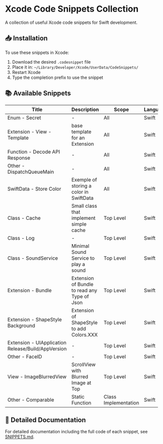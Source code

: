 # Xcode Code Snippets Collection

A collection of useful Xcode code snippets for Swift development.

## 📥 Installation

To use these snippets in Xcode:

1. Download the desired `.codesnippet` file
2. Place it in: `~/Library/Developer/Xcode/UserData/CodeSnippets/`
3. Restart Xcode
4. Type the completion prefix to use the snippet

## 📚 Available Snippets

| Title | Description | Scope | Language | File |
|-------|-------------|-------|----------|------|
| Enum - Secret | - | All | Swift | [Link](./D6CF1BC6-F8A8-4ABB-A2C1-12580FD6B8BB.codesnippet) |
| Extension - View - Template | base template for an Extension | All | Swift | [Link](./8B2E6D80-41F2-44E7-91BA-FC6E3067E7F9.codesnippet) |
| Function - Decode API Response | - | All | Swift | [Link](./5CD2A3FB-7704-4990-BF23-520F96320D35.codesnippet) |
| Other - DispatchQueueMain | - | All | Swift | [Link](./6705E353-8DDE-4CFF-862F-2217E007C3E2.codesnippet) |
| SwiftData - Store Color | Exemple of storing a color in SwiftData | All | Swift | [Link](./D7134E08-B0DF-4E84-95FE-A39DBFC6943E.codesnippet) |
| Class - Cache | Small class that implement simple cache | Top Level | Swift | [Link](./0AB6FE20-1BE4-44A6-8947-C8C28089EB04.codesnippet) |
| Class - Log | - | Top Level | Swift | [Link](./F77DE186-A636-426A-8CF7-5235A9B82B9D.codesnippet) |
| Class - SoundService | Minimal Sound Service to play a sound | Top Level | Swift | [Link](./A0089549-F507-4B5F-8AD0-2202470F1AD3.codesnippet) |
| Extension - Bundle | Extension of Bundle to read any Type of Json | Top Level | Swift | [Link](./A3B3B53F-DEAD-4561-803F-E3812463D56C.codesnippet) |
| Extension - ShapeStyle Background | Extension of ShapeStyle to add Colors.XXX | Top Level | Swift | [Link](./F39F3299-917E-4648-B010-3EF0DA654917.codesnippet) |
| Extension - UIApplication Release/Build/AppVersion | - | Top Level | Swift | [Link](./215DBE1D-A542-4919-B1A4-1BCE3C4F6292.codesnippet) |
| Other - FaceID | - | Top Level | Swift | [Link](./73075DBD-86B2-4B13-ADE1-79DE0588CB57.codesnippet) |
| View - ImageBlurredView | ScrollView with Blurred Image at Top | Top Level | Swift | [Link](./4FC71F07-6ECD-4049-A3FF-E9AB4202D9A8.codesnippet) |
| Other - Comparable | Static Function | Class Implementation | Swift | [Link](./B8CDA363-C615-4855-ADBD-6E9CC6D9346C.codesnippet) |


## 📖 Detailed Documentation

For detailed documentation including the full code of each snippet, see [SNIPPETS.md](./SNIPPETS.md).
